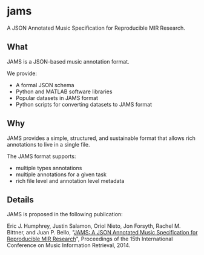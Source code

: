 jams
====

A JSON Annotated Music Specification for Reproducible MIR Research.

What
----
JAMS is a JSON-based music annotation format. 

We provide:
* A formal JSON schema
* Python and MATLAB software libraries
* Popular datasets in JAMS format
* Python scripts for converting datasets to JAMS format

Why
----
JAMS provides a simple, structured, and sustainable format that allows rich annotations to live in a single file.

The JAMS format supports:
* multiple types annotations
* multiple annotations for a given task
* rich file level and annotation level metadata

Details
-------
JAMS is proposed in the following publication:

Eric J. Humphrey, Justin Salamon, Oriol Nieto, Jon Forsyth, Rachel M. Bittner, and Juan P. Bello, "[JAMS: A JSON Annotated Music Specification for Reproducible MIR Research](http://marl.smusic.nyu.edu/papers/humphrey_jams_ismir2014.pdf)", Proceedings of the 15th International Conference on Music Information Retrieval, 2014.

